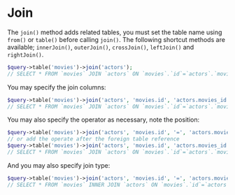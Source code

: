 # Join

The ``join()`` method adds related tables, you must set the table name using ``from()`` or ``table()`` before calling ``join()``. The following shortcut methods are available; ``innerJoin()``, ``outerJoin()``, ``crossJoin()``, ``leftJoin()`` and ``rightJoin()``.

```php
$query->table('movies')->join('actors');
// SELECT * FROM `movies` JOIN `actors` ON `movies`.`id`=`actors`.`movies_id`
```
You may specify the join columns:
```php
$query->table('movies')->join('actors', 'movies.id', 'actors.movies_id');
// SELECT * FROM `movies` JOIN `actors` ON `movies`.`id`=`actors`.`movies_id`
```
You may also specify the operator as necessary, note the position:
```php
$query->table('movies')->join('actors', 'movies.id', '=', 'actors.movies_id');
// or add the operate after the foreign table reference
$query->table('movies')->join('actors', 'movies.id', 'actors.movies_id', '=');
// SELECT * FROM `movies` JOIN `actors` ON `movies`.`id`=`actors`.`movies_id`
```
And you may also specify join type:
```php
$query->table('movies')->join('actors', 'movies.id', '=', 'actors.movies_id', 'inner');
// SELECT * FROM `movies` INNER JOIN `actors` ON `movies`.`id`=`actors`.`movies_id`
```
